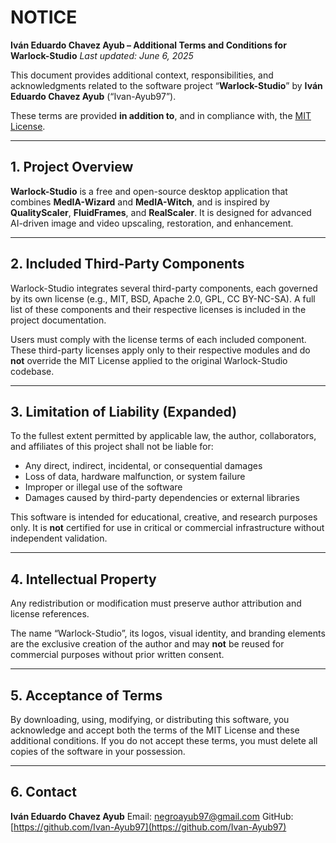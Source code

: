 # NOTICE

**Iván Eduardo Chavez Ayub – Additional Terms and Conditions for Warlock-Studio**
_Last updated: June 6, 2025_

This document provides additional context, responsibilities, and acknowledgments related to the software project “**Warlock-Studio**” by **Iván Eduardo Chavez Ayub** (“Ivan-Ayub97”).

These terms are provided **in addition to**, and in compliance with, the [MIT License](LICENSE).

---

## 1. Project Overview

**Warlock-Studio** is a free and open-source desktop application that combines **MedIA-Wizard** and **MedIA-Witch**, and is inspired by **QualityScaler**, **FluidFrames**, and **RealScaler**. It is designed for advanced AI-driven image and video upscaling, restoration, and enhancement.

---

## 2. Included Third-Party Components

Warlock-Studio integrates several third-party components, each governed by its own license (e.g., MIT, BSD, Apache 2.0, GPL, CC BY-NC-SA). A full list of these components and their respective licenses is included in the project documentation.

Users must comply with the license terms of each included component. These third-party licenses apply only to their respective modules and do **not** override the MIT License applied to the original Warlock-Studio codebase.

---

## 3. Limitation of Liability (Expanded)

To the fullest extent permitted by applicable law, the author, collaborators, and affiliates of this project shall not be liable for:

- Any direct, indirect, incidental, or consequential damages
- Loss of data, hardware malfunction, or system failure
- Improper or illegal use of the software
- Damages caused by third-party dependencies or external libraries

This software is intended for educational, creative, and research purposes only. It is **not** certified for use in critical or commercial infrastructure without independent validation.

---

## 4. Intellectual Property

Any redistribution or modification must preserve author attribution and license references.

The name “Warlock-Studio”, its logos, visual identity, and branding elements are the exclusive creation of the author and may **not** be reused for commercial purposes without prior written consent.

---

## 5. Acceptance of Terms

By downloading, using, modifying, or distributing this software, you acknowledge and accept both the terms of the MIT License and these additional conditions. If you do not accept these terms, you must delete all copies of the software in your possession.

---

## 6. Contact

**Iván Eduardo Chavez Ayub**
Email: [negroayub97@gmail.com](mailto:negroayub97@gmail.com)
GitHub: [https://github.com/Ivan-Ayub97](https://github.com/Ivan-Ayub97)

